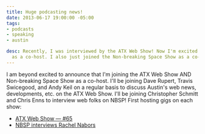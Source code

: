 ```yaml
---
title: Huge podcasting news!
date: 2013-06-17 19:00:00 -05:00
tags:
- podcasts
- speaking
- austin

desc: Recently, I was interviewed by the ATX Web Show! Now I'm excited to join them
  as a co-host. I also just joined the Non-breaking Space Show as a co-host!
---
```


I am beyond excited to announce that I'm joining the ATX Web Show AND Non-breaking Space Show as a co-host. I'll be joining Dave Rupert, Travis Swicegood, and Andy Keil on a regular basis to discuss Austin's web news, developments, etc. on the ATX Web Show. I'll be joining Christopher Schmitt and Chris Enns to interview web folks on NBSP! First hosting gigs on each show:

* [ATX Web Show — #65](https://atxwebshow.com/2013/06/18/episode-65-hackathon-catchupisode/)
* [NBSP interviews Rachel Nabors](https://nonbreakingspace.tv/rachel-nabors/)